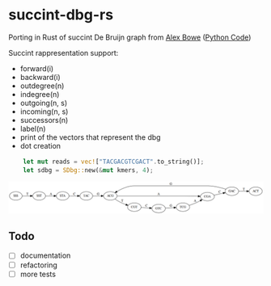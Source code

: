 # succint-dbg-rs

Porting in Rust of succint De Bruijn graph from [Alex Bowe](https://alexbowe.com/succinct-debruijn-graphs/)
([Python Code](https://github.com/alexbowe/debby))

Succint rappresentation support:
- forward(i)
- backward(i)
- outdegree(n)
- indegree(n)
- outgoing(n, s)
- incoming(n, s)
- successors(n)
- label(n)
- print of the vectors that represent the dbg
- dot creation

```Rust
    let mut reads = vec!["TACGACGTCGACT".to_string()];
    let sdbg = SDbg::new(&mut kmers, 4);
```

![](output/gh.png)

## Todo
- [ ] documentation
- [ ] refactoring
- [ ] more tests